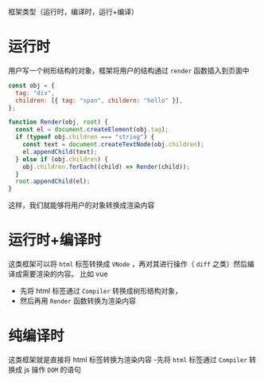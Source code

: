 框架类型（运行时，编译时，运行+编译）

# 运行时

用户写一个树形结构的对象，框架将用户的结构通过 `render` 函数插入到页面中

```js
const obj = {
  tag: "div",
  children: [{ tag: "span", childern: "hello" }],
};
```

```js
function Render(obj, root) {
  const el = document.createElement(obj.tag);
  if (typeof obj.children === "string") {
    const text = document.createTextNode(obj.children);
    el.appendChild(text);
  } else if (obj.children) {
    obj.children.forEach((child) => Render(child));
  }
  root.appendChild(el);
}
```

这样，我们就能够将用户的对象转换成渲染内容

# 运行时+编译时

这类框架可以将 `html` 标签转换成 `VNode` ，再对其进行操作（ `diff` 之类）然后编译成需要渲染的内容。
比如 vue

- 先将 html 标签通过 `Compiler` 转换成树形结构对象，
- 然后再用 `Render` 函数转换为渲染内容

# 纯编译时

这类框架就是直接将 html 标签转换为渲染内容
-先将 `html` 标签通过 `Compiler` 转换成 js 操作 `DOM` 的语句

